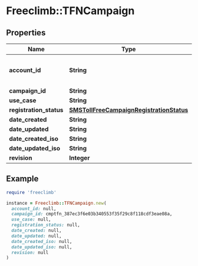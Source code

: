 # Freeclimb::TFNCampaign

## Properties

| Name | Type | Description | Notes |
| ---- | ---- | ----------- | ----- |
| **account_id** | **String** | ID of the account that created this participant. |  |
| **campaign_id** | **String** | TFNCampaignId |  |
| **use_case** | **String** |  |  |
| **registration_status** | [**SMSTollFreeCampaignRegistrationStatus**](SMSTollFreeCampaignRegistrationStatus.md) |  |  |
| **date_created** | **String** |  |  |
| **date_updated** | **String** |  |  |
| **date_created_iso** | **String** |  |  |
| **date_updated_iso** | **String** |  |  |
| **revision** | **Integer** |  |  |

## Example

```ruby
require 'freeclimb'

instance = Freeclimb::TFNCampaign.new(
  account_id: null,
  campaign_id: cmptfn_387ec3f6e03b340553f35f29c8f118cdf3eae08a,
  use_case: null,
  registration_status: null,
  date_created: null,
  date_updated: null,
  date_created_iso: null,
  date_updated_iso: null,
  revision: null
)
```

